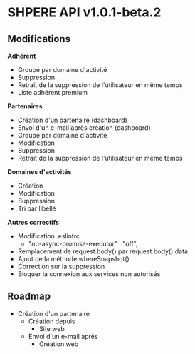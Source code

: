 # SHPERE API v1.0.1-beta.2

## Modifications

**Adhérent**

- Groupé par domaine d'activité
- Suppression
- Retrait de la suppression de l'utilisateur en même temps
- Liste adhérent premium

**Partenaires**

- Création d'un partenaire (dashboard)
- Envoi d'un e-mail après création (dashboard)
- Groupé par domaine d'activité
- Modification
- Suppression
- Retrait de la suppression de l'utilisateur en même temps

**Domaines d'activités**

- Création
- Modification
- Suppression
- Tri par libellé

**Autres correctifs**

- Modification .eslintrc
  - "no-async-promise-executor"            : "off",
- Remplacement de request.body() par request.body().data
- Ajout de la méthode whereSnapshot()
- Correction sur la suppression
- Bloquer la connexion aux services non autorisés

## Roadmap

- Création d'un partenaire
  - Création depuis
    - Site web
  - Envoi d'un e-mail après
    - Création web
